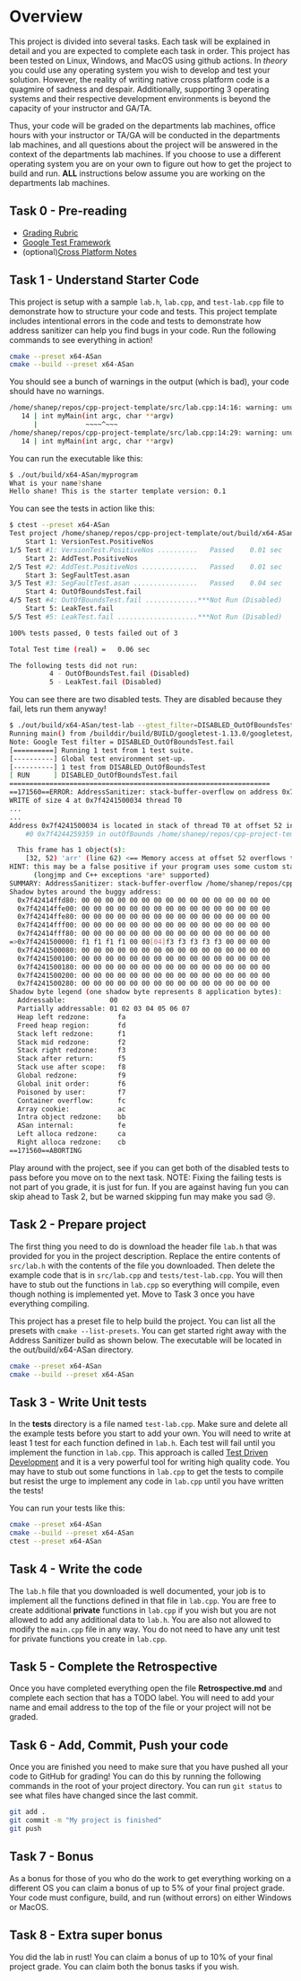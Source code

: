# Overview

This project is divided into several tasks. Each task will be explained in
detail and you are expected to complete each task in order. This project has
been tested on Linux, Windows, and MacOS using github actions. In _theory_ you
could use any operating system you wish to develop and test your solution.
However, the reality of writing native cross platform code is a quagmire of
sadness and despair. Additionally, supporting 3 operating systems and their
respective development environments is beyond the capacity of your instructor
and GA/TA.

Thus, your code will be graded on the departments lab machines, office hours
with your instructor or TA/GA will be conducted in the departments lab machines,
and all questions about the project will be answered in the context of the
departments lab machines. If you choose to use a different operating system you
are on your own to figure out how to get the project to build and run. **ALL**
instructions below assume you are working on the departments lab machines.

## Task 0 - Pre-reading

- [Grading Rubric](https://shanepanter.com/cs452/grading-rubric.html)
- [Google Test Framework](http://google.github.io/googletest/primer.html#simple-tests)
- (optional)[Cross Platform Notes](https://shanepanter.com/cs452/cross-platform.html)

## Task 1 - Understand Starter Code

This project is setup with a sample `lab.h`, `lab.cpp`, and `test-lab.cpp` file
to demonstrate how to structure your code and tests. This project template
includes intentional errors in the code and tests to demonstrate how address
sanitizer can help you find bugs in your code. Run the following commands to see
everything in action!

```bash
cmake --preset x64-ASan
cmake --build --preset x64-ASan
```

You should see a bunch of warnings in the output (which is bad), your code
should have no warnings.

```bash
/home/shanep/repos/cpp-project-template/src/lab.cpp:14:16: warning: unused parameter ‘argc’ [-Wunused-parameter]
   14 | int myMain(int argc, char **argv)
      |            ~~~~^~~~
/home/shanep/repos/cpp-project-template/src/lab.cpp:14:29: warning: unused parameter ‘argv’ [-Wunused-parameter]
   14 | int myMain(int argc, char **argv)
```

You can run the executable like this:

```bash
$ ./out/build/x64-ASan/myprogram
What is your name?shane
Hello shane! This is the starter template version: 0.1
```

You can see the tests in action like this:

```bash
$ ctest --preset x64-ASan
Test project /home/shanep/repos/cpp-project-template/out/build/x64-ASan
    Start 1: VersionTest.PositiveNos
1/5 Test #1: VersionTest.PositiveNos ..........   Passed    0.01 sec
    Start 2: AddTest.PositiveNos
2/5 Test #2: AddTest.PositiveNos ..............   Passed    0.01 sec
    Start 3: SegFaultTest.asan
3/5 Test #3: SegFaultTest.asan ................   Passed    0.04 sec
    Start 4: OutOfBoundsTest.fail
4/5 Test #4: OutOfBoundsTest.fail .............***Not Run (Disabled)   0.00 sec
    Start 5: LeakTest.fail
5/5 Test #5: LeakTest.fail ....................***Not Run (Disabled)   0.00 sec

100% tests passed, 0 tests failed out of 3

Total Test time (real) =   0.06 sec

The following tests did not run:
          4 - OutOfBoundsTest.fail (Disabled)
          5 - LeakTest.fail (Disabled)
```

You can see there are two disabled tests. They are disabled because they fail,
lets run them anyway!

```bash
$ ./out/build/x64-ASan/test-lab --gtest_filter=DISABLED_OutOfBoundsTest.fail --gtest_also_run_disabled_tests
Running main() from /builddir/build/BUILD/googletest-1.13.0/googletest/src/gtest_main.cc
Note: Google Test filter = DISABLED_OutOfBoundsTest.fail
[==========] Running 1 test from 1 test suite.
[----------] Global test environment set-up.
[----------] 1 test from DISABLED_OutOfBoundsTest
[ RUN      ] DISABLED_OutOfBoundsTest.fail
=================================================================
==171560==ERROR: AddressSanitizer: stack-buffer-overflow on address 0x7f4241500034 at pc 0x7f424425955a bp 0x7ffd10d43490 sp 0x7ffd10d43488
WRITE of size 4 at 0x7f4241500034 thread T0
...
...
Address 0x7f4241500034 is located in stack of thread T0 at offset 52 in frame
    #0 0x7f4244259359 in outOfBounds /home/shanep/repos/cpp-project-template/src/lab.cpp:61

  This frame has 1 object(s):
    [32, 52) 'arr' (line 62) <== Memory access at offset 52 overflows this variable
HINT: this may be a false positive if your program uses some custom stack unwind mechanism, swapcontext or vfork
      (longjmp and C++ exceptions *are* supported)
SUMMARY: AddressSanitizer: stack-buffer-overflow /home/shanep/repos/cpp-project-template/src/lab.cpp:66 in outOfBounds
Shadow bytes around the buggy address:
  0x7f42414ffd80: 00 00 00 00 00 00 00 00 00 00 00 00 00 00 00 00
  0x7f42414ffe00: 00 00 00 00 00 00 00 00 00 00 00 00 00 00 00 00
  0x7f42414ffe80: 00 00 00 00 00 00 00 00 00 00 00 00 00 00 00 00
  0x7f42414fff00: 00 00 00 00 00 00 00 00 00 00 00 00 00 00 00 00
  0x7f42414fff80: 00 00 00 00 00 00 00 00 00 00 00 00 00 00 00 00
=>0x7f4241500000: f1 f1 f1 f1 00 00[04]f3 f3 f3 f3 f3 00 00 00 00
  0x7f4241500080: 00 00 00 00 00 00 00 00 00 00 00 00 00 00 00 00
  0x7f4241500100: 00 00 00 00 00 00 00 00 00 00 00 00 00 00 00 00
  0x7f4241500180: 00 00 00 00 00 00 00 00 00 00 00 00 00 00 00 00
  0x7f4241500200: 00 00 00 00 00 00 00 00 00 00 00 00 00 00 00 00
  0x7f4241500280: 00 00 00 00 00 00 00 00 00 00 00 00 00 00 00 00
Shadow byte legend (one shadow byte represents 8 application bytes):
  Addressable:           00
  Partially addressable: 01 02 03 04 05 06 07
  Heap left redzone:       fa
  Freed heap region:       fd
  Stack left redzone:      f1
  Stack mid redzone:       f2
  Stack right redzone:     f3
  Stack after return:      f5
  Stack use after scope:   f8
  Global redzone:          f9
  Global init order:       f6
  Poisoned by user:        f7
  Container overflow:      fc
  Array cookie:            ac
  Intra object redzone:    bb
  ASan internal:           fe
  Left alloca redzone:     ca
  Right alloca redzone:    cb
==171560==ABORTING
```

Play around with the project, see if you can get both of the disabled tests to
pass before you move on to the next task. NOTE: Fixing the failing tests is not
part of you grade, it is just for fun. If you are against having fun you can
skip ahead to Task 2, but be warned skipping fun may make you sad 😢.

## Task 2 - Prepare project

The first thing you need to do is download the header file `lab.h` that was
provided for you in the project description. Replace the entire contents of
`src/lab.h` with the contents of the file you downloaded. Then delete the example
code that is in `src/lab.cpp` and `tests/test-lab.cpp`. You will then have to
stub out the functions in `lab.cpp` so everything will compile, even though nothing
is implemented yet. Move to Task 3 once you have everything compiling.

This project has a preset file to help build the project. You can list all the
presets with `cmake --list-presets`. You can get started right away with the
Address Sanitizer build as shown below. The executable will be located in the
out/build/x64-ASan directory.

```bash
cmake --preset x64-ASan
cmake --build --preset x64-ASan
```

## Task 3 - Write Unit tests

In the **tests** directory is a file named `test-lab.cpp`. Make sure and delete
all the example tests before you start to add your own. You will need to
write at least 1 test for each function defined in `lab.h`. Each test will fail
until you implement the function in `lab.cpp`. This approach is called [Test
Driven Development](https://en.wikipedia.org/wiki/Test-driven_development) and
it is a very powerful tool for writing high quality code. You may have to stub
out some functions in `lab.cpp` to get the tests to compile but resist the urge
to implement any code in `lab.cpp` until you have written the tests!

You can run your tests like this:

```bash
cmake --preset x64-ASan
cmake --build --preset x64-ASan
ctest --preset x64-ASan
```

## Task 4 - Write the code

The `lab.h` file that you downloaded is well documented, your job is to
implement all the functions defined in that file in `lab.cpp`. You are free to
create additional **private** functions in `lab.cpp` if you wish but you are not
allowed to add any additional data to `lab.h`. You are also not allowed to
modify the `main.cpp` file in any way. You do not need to have any unit test for
private functions you create in `lab.cpp`.

## Task 5 - Complete the Retrospective

Once you have completed everything open the file **Retrospective.md** and
complete each section that has a TODO label. You will need to add your name and
email address to the top of the file or your project will not be graded.

## Task 6 - Add, Commit, Push your code

Once you are finished you need to make sure that you have pushed all your code
to GitHub for grading! You can do this by running the following commands in the
root of your project directory. You can run `git status` to see what files have
changed since the last commit.

```bash
git add .
git commit -m "My project is finished"
git push
```

## Task 7 - Bonus

As a bonus for those of you who do the work to get everything working on a
different OS you can claim a bonus of up to 5% of your final project grade. Your
code must configure, build, and run (without errors) on either Windows or MacOS.

## Task 8 - Extra super bonus

You did the lab in rust! You can claim a bonus of up to 10% of your final
project grade. You can claim both the bonus tasks if you wish.
